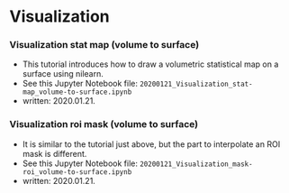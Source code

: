 # Visualization

### Visualization stat map (volume to surface)
* This tutorial introduces how to draw a volumetric statistical map on a surface using nilearn.
* See this Jupyter Notebook file: `20200121_Visualization_stat-map_volume-to-surface.ipynb`
* written: 2020.01.21.

### Visualization roi mask (volume to surface)
* It is similar to the tutorial just above, but the part to interpolate an ROI mask is different.
* See this Jupyter Notebook file: `20200121_Visualization_mask-roi_volume-to-surface.ipynb`
* written: 2020.01.21.
